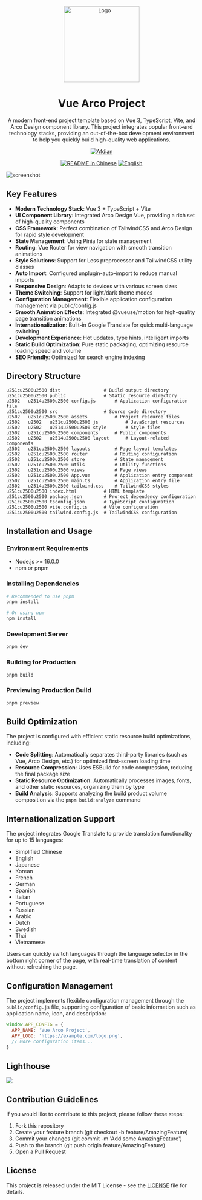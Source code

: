 <div align="center">

  <a href="https://vas.orence.net" target="_blank">
    <img alt="Logo" width="200" src="https://io.onenov.cn/file/202503060756982.png"/>
  </a>

</div>

<div align="center">
  <h1>Vue Arco Project</h1>
</div>

<div align="center">

A modern front-end project template based on Vue 3, TypeScript, Vite, and Arco Design component library. This project integrates popular front-end technology stacks, providing an out-of-the-box development environment to help you quickly build high-quality web applications.

[![Afdian](https://afdian.moeci.com/13/badge.svg)](https://afdian.com/@orence)

<a href="./README.md"><img alt="README in Chinese" src="https://img.shields.io/badge/u7b80u4f53u4e2du6587-d9d9d9"></a>
<a href="./README_EN.md"><img alt="English" src="https://img.shields.io/badge/English-d9d9d9"></a>


</div>

![screenshot](https://io.onenov.cn/file/202503060754949.png)

## Key Features

- **Modern Technology Stack**: Vue 3 + TypeScript + Vite
- **UI Component Library**: Integrated Arco Design Vue, providing a rich set of high-quality components
- **CSS Framework**: Perfect combination of TailwindCSS and Arco Design for rapid style development
- **State Management**: Using Pinia for state management
- **Routing**: Vue Router for view navigation with smooth transition animations
- **Style Solutions**: Support for Less preprocessor and TailwindCSS utility classes
- **Auto Import**: Configured unplugin-auto-import to reduce manual imports
- **Responsive Design**: Adapts to devices with various screen sizes
- **Theme Switching**: Support for light/dark theme modes
- **Configuration Management**: Flexible application configuration management via public/config.js
- **Smooth Animation Effects**: Integrated @vueuse/motion for high-quality page transition animations
- **Internationalization**: Built-in Google Translate for quick multi-language switching
- **Development Experience**: Hot updates, type hints, intelligent imports
- **Static Build Optimization**: Pure static packaging, optimizing resource loading speed and volume
- **SEO Friendly**: Optimized for search engine indexing

## Directory Structure

```
u251cu2500u2500 dist                # Build output directory
u251cu2500u2500 public              # Static resource directory
u2502   u2514u2500u2500 config.js       # Application configuration file
u251cu2500u2500 src                 # Source code directory
u2502   u251cu2500u2500 assets          # Project resource files
u2502   u2502   u251cu2500u2500 js          # JavaScript resources
u2502   u2502   u2514u2500u2500 style       # Style files
u2502   u251cu2500u2500 components      # Public components
u2502   u2502   u2514u2500u2500 layout      # Layout-related components
u2502   u251cu2500u2500 layouts         # Page layout templates
u2502   u251cu2500u2500 router          # Routing configuration
u2502   u251cu2500u2500 store           # State management
u2502   u251cu2500u2500 utils           # Utility functions
u2502   u251cu2500u2500 views           # Page views
u2502   u251cu2500u2500 App.vue         # Application entry component
u2502   u251cu2500u2500 main.ts         # Application entry file
u2502   u2514u2500u2500 tailwind.css    # TailwindCSS styles
u251cu2500u2500 index.html          # HTML template
u251cu2500u2500 package.json        # Project dependency configuration
u251cu2500u2500 tsconfig.json       # TypeScript configuration
u251cu2500u2500 vite.config.ts      # Vite configuration
u2514u2500u2500 tailwind.config.js  # TailwindCSS configuration
```

## Installation and Usage

### Environment Requirements

- Node.js >= 16.0.0
- npm or pnpm

### Installing Dependencies

```bash
# Recommended to use pnpm
pnpm install

# Or using npm
npm install
```

### Development Server

```bash
pnpm dev
```

### Building for Production

```bash
pnpm build
```

### Previewing Production Build

```bash
pnpm preview
```

## Build Optimization

The project is configured with efficient static resource build optimizations, including:

- **Code Splitting**: Automatically separates third-party libraries (such as Vue, Arco Design, etc.) for optimized first-screen loading time
- **Resource Compression**: Uses ESBuild for code compression, reducing the final package size
- **Static Resource Optimization**: Automatically processes images, fonts, and other static resources, organizing them by type
- **Build Analysis**: Supports analyzing the build product volume composition via the `pnpm build:analyze` command

## Internationalization Support

The project integrates Google Translate to provide translation functionality for up to 15 languages:

- Simplified Chinese
- English
- Japanese
- Korean
- French
- German
- Spanish
- Italian
- Portuguese
- Russian
- Arabic
- Dutch
- Swedish
- Thai
- Vietnamese

Users can quickly switch languages through the language selector in the bottom right corner of the page, with real-time translation of content without refreshing the page.

## Configuration Management

The project implements flexible configuration management through the `public/config.js` file, supporting configuration of basic information such as application name, icon, and description:

```js
window.APP_CONFIG = {
  APP_NAME: 'Vue Arco Project',
  APP_LOGO: 'https://example.com/logo.png',
  // More configuration items...
}
```

## Lighthouse

![](https://io.onenov.cn/file/202503060753605.png)

## Contribution Guidelines

If you would like to contribute to this project, please follow these steps:

1. Fork this repository
2. Create your feature branch (git checkout -b feature/AmazingFeature)
3. Commit your changes (git commit -m 'Add some AmazingFeature')
4. Push to the branch (git push origin feature/AmazingFeature)
5. Open a Pull Request

## License

This project is released under the MIT License - see the [LICENSE](./LICENSE) file for details.
